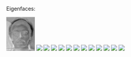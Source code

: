 Eigenfaces:

<img src="/output/eigenfaces/PCA/eigenface0.png" width=15%>
<img src="output/eigenfaces/PCA/eigenface0.png width=15%>
<img src="output/eigenfaces/PCA/eigenface1.png width=15%>
<img src="output/eigenfaces/PCA/eigenface10.png width=15%>
<img src="output/eigenfaces/PCA/eigenface11.png width=15%>
<img src="output/eigenfaces/PCA/eigenface12.png width=15%>
<img src="output/eigenfaces/PCA/eigenface13.png width=15%>
<img src="output/eigenfaces/PCA/eigenface14.png width=15%>
<img src="output/eigenfaces/PCA/eigenface15.png width=15%>
<img src="output/eigenfaces/PCA/eigenface16.png width=15%>
<img src="output/eigenfaces/PCA/eigenface17.png width=15%>
<img src="output/eigenfaces/PCA/eigenface18.png width=15%>
<img src="output/eigenfaces/PCA/eigenface19.png width=15%>
<img src="output/eigenfaces/PCA/eigenface2.png width=15%>
<img src="output/eigenfaces/PCA/eigenface20.png width=15%>
<img src="output/eigenfaces/PCA/eigenface21.png width=15%>
<img src="output/eigenfaces/PCA/eigenface22.png width=15%>
<img src="output/eigenfaces/PCA/eigenface23.png width=15%>
<img src="output/eigenfaces/PCA/eigenface3.png width=15%>
<img src="output/eigenfaces/PCA/eigenface4.png width=15%>
<img src="output/eigenfaces/PCA/eigenface5.png width=15%>
<img src="output/eigenfaces/PCA/eigenface6.png width=15%>
<img src="output/eigenfaces/PCA/eigenface7.png width=15%>
<img src="output/eigenfaces/PCA/eigenface8.png width=15%>
<img src="output/eigenfaces/PCA/eigenface9.png width=15%>
